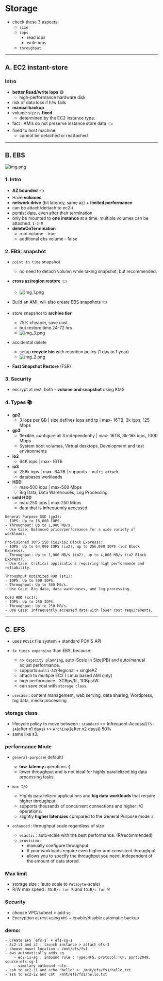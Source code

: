 # Storage
- check these 3 aspects:
  - `size`
  - `iops` 
    - read iops
    - write iops
  - `throughput`

--- 
## A. EC2 instant-store
### Intro
- **better Read/write iops** :smile:
  - high-performance hardware disk
- risk of data loss if h/w fails 
- **manual backup**
- volume size is **fixed** 
  - determined by the EC2 instance type.
- fact : AMIs do not preserve instance store data :point_left:
- fixed to host machine
  - cannot be detached or reattached

---
## B. EBS
![img.png](../99_img/dva/storage/01/img.png)
### 1. Intro
- **AZ bounded** :point_left:
- Have **volumes**
- **network drive** (bit latency, same az) + **limited performance**
- can be attach/dettach to ec2-i
- persist data, even after their termination
- only be mounted to **one instance** at a time. multiple volumes can be attached. `1-2-M`
- **deleteOnTermination** 
  - root volume - true
  - additional ebs volume - false
  
### 2. EBS: snapshot
- `point in time` snapshot.
  - no need to detach volumn while taking snapshot, but recommended.
- **cross az/region restore** :point_left:
  - ![img_1.png](../99_img/dva/storage/01/img_1.png)
- Build an AMI, will also create EBS snapshots :point_left:

- store snapshot to **archive tier**
  - 75% cheaper, save cost
  - but restore time 24-72 hrs 
  - ![img_3.png](../99_img/dva/storage/01/img_3.png)
  
- accidental delete 
  - setup **recycle bin** with retention policy (1 day to 1 year)
  - ![img_2.png](../99_img/dva/storage/01/img_2.png)

- **Fast Snapshot Restore** (FSR)  

### 3. Security
- encrypt at rest, both - **volume and snapshot** using KMS

### 4. Types :books:
- **gp2** 
  - 3 iops per GB | size defines iops and tp | max- 16TB,    3k  iops, 125 Mbps
- **gp3** 
  - flexible. configure all 3 independently |  max- 16TB, 3k-16k iops, 1000 Mbps
  - System boot volumes, Virtual desktops, Development and test environments
- **io2** 
  - 64K iops | max- 16TB
- **io3** 
  - 256k iops | max- 64TB | supports -` multi attach`.
  -  databases workloads
- **HDD** 
  - max-500 iops | max-500 Mbps
  -  Big Data, Data Warehouses, Log Processing
- **cold HDD** 
  - max-250 iops | max-250 Mbps
  - data that is infrequently accessed

```
General Purpose SSD (gp3):
- IOPS: Up to 16,000 IOPS.
- Throughput: Up to 1,000 MB/s.
- Use Case: Balanced price/performance for a wide variety of workloads.

Provisioned IOPS SSD (io2/io2 Block Express):
- IOPS: Up to 64,000 IOPS (io2), up to 256,000 IOPS (io2 Block Express).
- Throughput: Up to 1,000 MB/s (io2), up to 4,000 MB/s (io2 Block Express).
- Use Case: Critical applications requiring high performance and reliability.

Throughput Optimized HDD (st1):
- IOPS: Up to 500 IOPS.
- Throughput: Up to 500 MB/s.
- Use Case: Big data, data warehouses, and log processing.

Cold HDD (sc1):
- IOPS: Up to 250 IOPS.
- Throughput: Up to 250 MB/s.
- Use Case: Infrequently accessed data with lower cost requirements.
```

---
## C. EFS
- uses `POSIX` file system + standard POXIS API
- `3x times expensive` than EBS, because:
  - `no capacity planning`, auto-Scale in Size(PB) and auto/manual adjust performance.
  - supports `multi-AZ`/Regional +  singleAZ
  - attach to multiple EC2 ( Linux based AMI only)
  - high performance : 3GBps/R , 1GBps/W
  - can save cost with `storage class`.

- `usecase` :  content management, web serving, data sharing, Wordpress, big data, media processing.
    
### storage class
- lifecycle policy to move between : `standard` >> Infrequent-Access/`EFS-IA`(after n1 days) >> `Archive`((after n2 days)) 50%
- same like s3.

### performance Mode
- `general-purpose`( default)
  - **low-latency** operations :)
  - lower throughput and is not ideal for highly parallelized big data processing tasks.
  
- `max I/O` 
  - Highly parallelized applications and **big data workloads** that require higher throughput.
  -  supports thousands of concurrent connections and higher I/O operations.
  - slightly **higher latencies** compared to the General Purpose mode :(
  
- `enhanced` : throughput scale regardless of size
  - `elastic` : auto-scale with the best performance. (R/recommended)
  - `provision` :  
    - manually configure throughput.
    - If your workloads require even higher and consistent throughput
    - allows you to specify the throughput you need, independent of the amount of data stored.
  
### Max limit
-  storage size : (auto scale to `Petabyte`-scale)
-  R/W max speed : `3GiB/s for R` and `1GiB/s for W`

### Security
- choose VPC/subnet >  add `sg`
- Encryption at rest using `KMS` + enable/disable automatic backup

### demo:
  ```
  - Create EFS `efs-1` + efs-sg-1
  - Ec2-i1 and i2 : launch instance > attach efs-1
  - choose mount location : /mnt/efs/fs1
  - aws automatically adds sg
      - ec2-i1-sg : inbound rule : Type:NFS, protocol:TCP, port:2049, source:efs-sg-1
      - similary outbound rule.
  - ssh to ec2-i1 and echo "hello" >  /mnt/efs/fs1/hello.txt
  - ssh to ec2-i2 and cat  /mnt/efs/fs1/hello.txt
  ```
